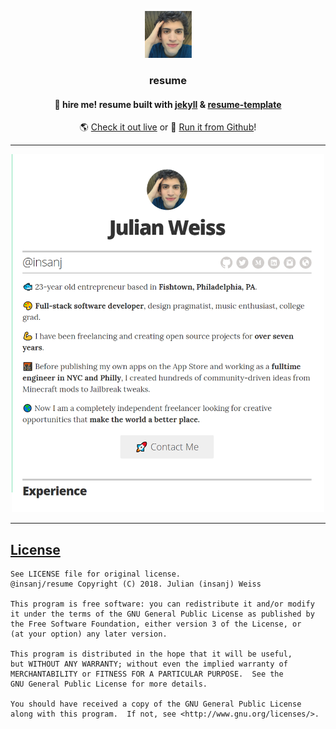 <p align="center">
   <img src="images/avatar.jpg" width=75 height=75 />
   <h3 align="center">resume</h3>
   <h4 align="center">📃 hire me! resume built with <a href="https://github.com/jekyll/jekyll">jekyll</a> & <a href="https://github.com/jglovier/resume-template">resume-template</a></h4>
   <p align="center">🌎 <a href="https://insanj.com/_resume/_site/">Check it out live</a> or 🌌 <a href="https://insanj.github.io/resume/">Run it from Github</a>!</p>
</p>

---

<p align="center"><img src="images/screenshot.png" width=500 /></p>

---

## [License](LICENSE)
	
	See LICENSE file for original license.
	@insanj/resume Copyright (C) 2018. Julian (insanj) Weiss

	This program is free software: you can redistribute it and/or modify
	it under the terms of the GNU General Public License as published by
	the Free Software Foundation, either version 3 of the License, or
	(at your option) any later version.

	This program is distributed in the hope that it will be useful,
	but WITHOUT ANY WARRANTY; without even the implied warranty of
	MERCHANTABILITY or FITNESS FOR A PARTICULAR PURPOSE.  See the
	GNU General Public License for more details.

	You should have received a copy of the GNU General Public License
	along with this program.  If not, see <http://www.gnu.org/licenses/>.
